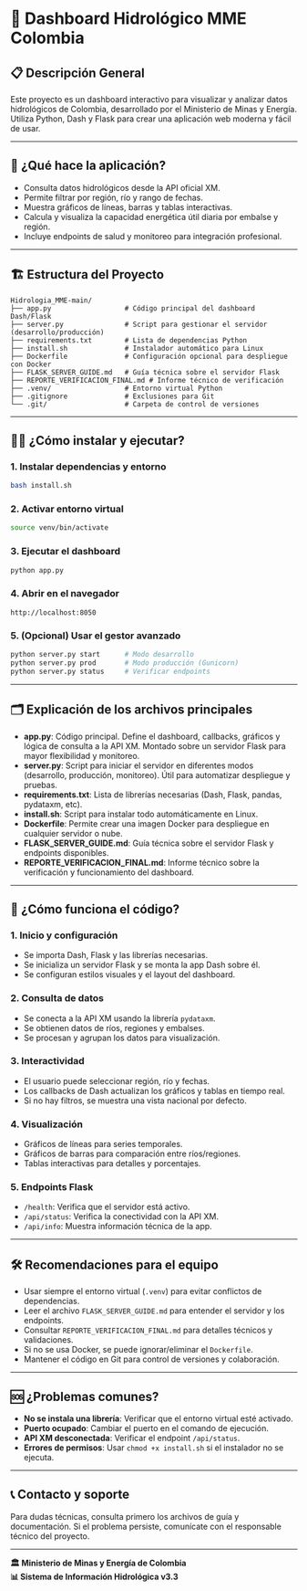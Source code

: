 # 🌊 Dashboard Hidrológico MME Colombia

## 📋 Descripción General
Este proyecto es un dashboard interactivo para visualizar y analizar datos hidrológicos de Colombia, desarrollado por el Ministerio de Minas y Energía. Utiliza Python, Dash y Flask para crear una aplicación web moderna y fácil de usar.

---

## 🚀 ¿Qué hace la aplicación?
- Consulta datos hidrológicos desde la API oficial XM.
- Permite filtrar por región, río y rango de fechas.
- Muestra gráficos de líneas, barras y tablas interactivas.
- Calcula y visualiza la capacidad energética útil diaria por embalse y región.
- Incluye endpoints de salud y monitoreo para integración profesional.

---

## 🏗️ Estructura del Proyecto

```
Hidrologia_MME-main/
├── app.py                  # Código principal del dashboard Dash/Flask
├── server.py               # Script para gestionar el servidor (desarrollo/producción)
├── requirements.txt        # Lista de dependencias Python
├── install.sh              # Instalador automático para Linux
├── Dockerfile              # Configuración opcional para despliegue con Docker
├── FLASK_SERVER_GUIDE.md   # Guía técnica sobre el servidor Flask
├── REPORTE_VERIFICACION_FINAL.md # Informe técnico de verificación
├── .venv/                  # Entorno virtual Python
├── .gitignore              # Exclusiones para Git
└── .git/                   # Carpeta de control de versiones
```

---

## 🧑‍💻 ¿Cómo instalar y ejecutar?

### 1. Instalar dependencias y entorno
```bash
bash install.sh
```

### 2. Activar entorno virtual
```bash
source venv/bin/activate
```

### 3. Ejecutar el dashboard
```bash
python app.py
```

### 4. Abrir en el navegador
```
http://localhost:8050
```

### 5. (Opcional) Usar el gestor avanzado
```bash
python server.py start      # Modo desarrollo
python server.py prod       # Modo producción (Gunicorn)
python server.py status     # Verificar endpoints
```

---

## 🗂️ Explicación de los archivos principales

- **app.py**: Código principal. Define el dashboard, callbacks, gráficos y lógica de consulta a la API XM. Montado sobre un servidor Flask para mayor flexibilidad y monitoreo.
- **server.py**: Script para iniciar el servidor en diferentes modos (desarrollo, producción, monitoreo). Útil para automatizar despliegue y pruebas.
- **requirements.txt**: Lista de librerías necesarias (Dash, Flask, pandas, pydataxm, etc).
- **install.sh**: Script para instalar todo automáticamente en Linux.
- **Dockerfile**: Permite crear una imagen Docker para despliegue en cualquier servidor o nube.
- **FLASK_SERVER_GUIDE.md**: Guía técnica sobre el servidor Flask y endpoints disponibles.
- **REPORTE_VERIFICACION_FINAL.md**: Informe técnico sobre la verificación y funcionamiento del dashboard.

---

## 🧩 ¿Cómo funciona el código?

### 1. **Inicio y configuración**
- Se importa Dash, Flask y las librerías necesarias.
- Se inicializa un servidor Flask y se monta la app Dash sobre él.
- Se configuran estilos visuales y el layout del dashboard.

### 2. **Consulta de datos**
- Se conecta a la API XM usando la librería `pydataxm`.
- Se obtienen datos de ríos, regiones y embalses.
- Se procesan y agrupan los datos para visualización.

### 3. **Interactividad**
- El usuario puede seleccionar región, río y fechas.
- Los callbacks de Dash actualizan los gráficos y tablas en tiempo real.
- Si no hay filtros, se muestra una vista nacional por defecto.

### 4. **Visualización**
- Gráficos de líneas para series temporales.
- Gráficos de barras para comparación entre ríos/regiones.
- Tablas interactivas para detalles y porcentajes.

### 5. **Endpoints Flask**
- `/health`: Verifica que el servidor está activo.
- `/api/status`: Verifica la conectividad con la API XM.
- `/api/info`: Muestra información técnica de la app.

---

## 🛠️ Recomendaciones para el equipo
- Usar siempre el entorno virtual (`.venv`) para evitar conflictos de dependencias.
- Leer el archivo `FLASK_SERVER_GUIDE.md` para entender el servidor y los endpoints.
- Consultar `REPORTE_VERIFICACION_FINAL.md` para detalles técnicos y validaciones.
- Si no se usa Docker, se puede ignorar/eliminar el `Dockerfile`.
- Mantener el código en Git para control de versiones y colaboración.

---

## 🆘 ¿Problemas comunes?
- **No se instala una librería**: Verificar que el entorno virtual esté activado.
- **Puerto ocupado**: Cambiar el puerto en el comando de ejecución.
- **API XM desconectada**: Verificar el endpoint `/api/status`.
- **Errores de permisos**: Usar `chmod +x install.sh` si el instalador no se ejecuta.

---

## 📞 Contacto y soporte
Para dudas técnicas, consulta primero los archivos de guía y documentación. Si el problema persiste, comunícate con el responsable técnico del proyecto.

---

**🏛️ Ministerio de Minas y Energía de Colombia**  
**📊 Sistema de Información Hidrológica v3.3**
